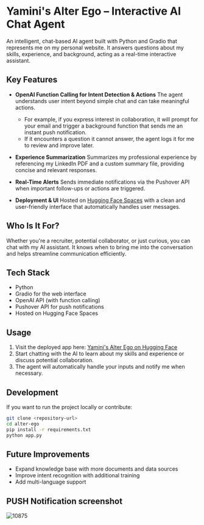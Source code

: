 # Yamini's Alter Ego – Interactive AI Chat Agent

An intelligent, chat-based AI agent built with Python and Gradio that represents me on my personal website. It answers questions about my skills, experience, and background, acting as a real-time interactive assistant.

## Key Features

* **OpenAI Function Calling for Intent Detection & Actions**
  The agent understands user intent beyond simple chat and can take meaningful actions.

  * For example, if you express interest in collaboration, it will prompt for your email and trigger a background function that sends me an instant push notification.
  * If it encounters a question it cannot answer, the agent logs it for me to review and improve later.

* **Experience Summarization**
  Summarizes my professional experience by referencing my LinkedIn PDF and a custom summary file, providing concise and relevant responses.

* **Real-Time Alerts**
  Sends immediate notifications via the Pushover API when important follow-ups or actions are triggered.

* **Deployment & UI**
  Hosted on [Hugging Face Spaces](https://huggingface.co/spaces/yamini-suman/yamini-ai-agent) with a clean and user-friendly interface that automatically handles user messages.

## Who Is It For?

Whether you're a recruiter, potential collaborator, or just curious, you can chat with my AI assistant. It knows when to bring me into the conversation and helps streamline communication efficiently.

## Tech Stack

* Python
* Gradio for the web interface
* OpenAI API (with function calling)
* Pushover API for push notifications
* Hosted on Hugging Face Spaces

## Usage

1. Visit the deployed app here: [Yamini's Alter Ego on Hugging Face](https://huggingface.co/spaces/yamini-suman/yamini-ai-agent)
2. Start chatting with the AI to learn about my skills and experience or discuss potential collaboration.
3. The agent will automatically handle your inputs and notify me when necessary.

## Development

If you want to run the project locally or contribute:

```bash
git clone <repository-url>
cd alter-ego
pip install -r requirements.txt
python app.py
```

## Future Improvements

* Expand knowledge base with more documents and data sources
* Improve intent recognition with additional training
* Add multi-language support



## PUSH Notification screenshot

 ![10875](https://github.com/user-attachments/assets/f049fef6-35ab-4e44-a95c-575c95dfa708)

